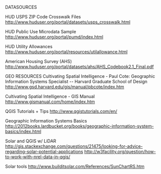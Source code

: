 DATASOURCES

HUD USPS ZIP Code Crosswalk Files
http://www.huduser.org/portal/datasets/usps_crosswalk.html

HUD Public Use Microdata Sample
http://www.huduser.org/portal/pumd/index.html

HUD Utility Allowances
http://www.huduser.org/portal/resources/utilallowance.html

American Housing Survey (AHS)
http://www.huduser.org/portal/datasets/ahs/AHS_Codebook2.1_Final.pdf


GEO RESOURCES
Cultivating Spatial Intelligence - Paul Cote: Geographic Information Systems Specialist -- Harvard Graduate School of Design
http://www.gsd.harvard.edu/gis/manual/pbcote/index.htm

Cultivating Spatial Intelligence - GIS Manual
http://www.gismanual.com/home/index.htm

QGIS Tutorials + Tips
http://www.qgistutorials.com/en/

Geographic Information Systems Basics
http://2012books.lardbucket.org/books/geographic-information-system-basics/index.html



Solar and QGIS w/ LiDAR
http://gis.stackexchange.com/questions/21475/looking-for-advice-regarding-solar-potential-applications
http://w3facility.org/question/how-to-work-with-nrel-data-in-qgis/

Solar tools
http://www.builditsolar.com/References/SunChartRS.htm
